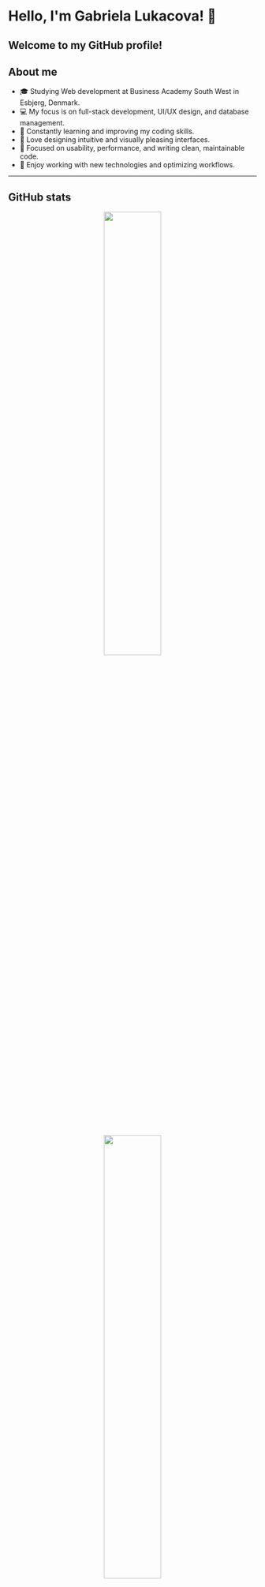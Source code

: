 # Hello, I'm Gabriela Lukacova! 👋

Welcome to my GitHub profile! 
---

## About me
- 🎓 Studying Web development at Business Academy South West in Esbjerg, Denmark.
- 💻 My focus is on full-stack development, UI/UX design, and database management.
- 🚀 Constantly learning and improving my coding skills.
- 🎨 Love designing intuitive and visually pleasing interfaces.
- 🎯 Focused on usability, performance, and writing clean, maintainable code.
- 🔧 Enjoy working with new technologies and optimizing workflows.

---

## GitHub stats
<div align="center">
  <img src="https://github-readme-stats.vercel.app/api?username=GabrielaLukacova&show_icons=true&theme=tokyonight" width="48%"/>
</div>


<div align="center">
  <img src="https://github-readme-stats.vercel.app/api/top-langs/?username=GabrielaLukacova&layout=compact&theme=tokyonight" width="48%"/>
</div>

---

## Tech stack
![PHP](https://img.shields.io/badge/-PHP-777BB4?style=flat-square&logo=php&logoColor=white)
![JavaScript](https://img.shields.io/badge/-JavaScript-F7DF1E?style=flat-square&logo=javascript&logoColor=black)
![Vue.js](https://img.shields.io/badge/-Vue.js-4FC08D?style=flat-square&logo=vue.js&logoColor=white)
![Node.js](https://img.shields.io/badge/-Node.js-339933?style=flat-square&logo=node.js&logoColor=white)
![TypeScript](https://img.shields.io/badge/-TypeScript-3178C6?style=flat-square&logo=typescript&logoColor=white)
![Express](https://img.shields.io/badge/-Express-000000?style=flat-square&logo=express&logoColor=white)
![MySQL](https://img.shields.io/badge/-MySQL-4479A1?style=flat-square&logo=mysql&logoColor=white)
![HTML](https://img.shields.io/badge/-HTML-E34F26?style=flat-square&logo=html5&logoColor=white)
![CSS](https://img.shields.io/badge/-CSS-1572B6?style=flat-square&logo=css3&logoColor=white)

---

## Tools
![VS Code](https://img.shields.io/badge/-VS%20Code-007ACC?style=flat-square&logo=visual-studio-code&logoColor=white)
![Figma](https://img.shields.io/badge/-Figma-F24E1E?style=flat-square&logo=figma&logoColor=white)
![Adobe Suite](https://img.shields.io/badge/-Adobe%20Suite-FF0000?style=flat-square&logo=adobe&logoColor=white)

---

## Contact
[![Email](https://img.shields.io/badge/Email-gabriela.lukacova002@gmail.com-red?style=flat-square&logo=gmail&logoColor=white)](mailto:gabriela.lukacova002@gmail.com)
[![LinkedIn](https://img.shields.io/badge/LinkedIn-Gabriela%20Lukacova-blue?style=flat-square&logo=linkedin&logoColor=white)](https://www.linkedin.com/in/gabriela-lukacova-a48250269/)
